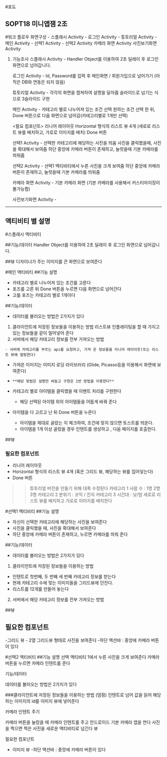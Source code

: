#포도
## SOPT18 미니앱잼 2조
#워크 플로우
화면구성
	- 스플래시 Activity
	- 로그인 Activity
	- 튜토리얼 Activity
	- 메인 Activity
	- 선택1 Activity
	- 선택2 Activity
	카메라 화면 Activity
	사진보기화면 Activity

1. 기능조사
	스플래시 Activity - Handler Object를 이용하여 2초 딜레이 후 로그인 화면으로
	넘어갑니다.

	로그인 Activity - Id, Password를 입력 후 메인화면 / 회원가입으로 넘어가기
	(아직은 DB와 연동은 되지 않음)

	튜토리얼 Activity - 각각의 화면을 캡쳐하여 설명을 달아줌
	슬라이드로 넘기는 식으로 3슬라이드 구현

	메인 Activity - 
	카테고리 별로 나누어져 있는 조건 선택
	원하는 조건 선택 한 뒤, Done 버튼으로 다음 화면으로 넘어감(카테고리별로 1개만 선택)
	
	<필요 컴포넌트>
		리니어 레이아웃
		Horizontal 형식의 리스트 뷰 4개
		(세로로 리스트 뷰를 배치하고, 가로로 이미지를 배치)
		Done 버튼

	선택1 Activity - 선택한 카테고리에 해당하는 사진을 띄움
	사진을 클릭했을때, 사진을 확대해서 보여줌
	하단 중앙에 카메라 버튼이 존재하고, 눌럿을때 기본 카메라를 띄워줌

	선택2 Activity - 선택1 엑티비티에서 누른 사진을 크게 보여줌
	하단 중앙에 카메라 버튼이 존재하고, 눌럿을때 기본 카메라를 띄워줌

	카메라 화면 Activity - 기본 카메라 화면
	(기본 카메라를 사용해서 커스터마이징이 불가능함)


	사진보기화면 Activity - 
					    








---
액티비티 별 설명
---

#스플래시 액티비티

##기능/데이터
Handler Object를 이용하여 2초 딜레이 후 로그인 화면으로
		넘어갑니다.

##뷰
디자이너가 주는 이미지를 큰 화면으로 보여준다

#메인 액티비티
##기능 설명
 - 카테고리 별로 나누어져 있는 조건를 고른다
 - 포즈를 고른 뒤 Done 버튼을 누르면 다음 화면으로 넘어간다
 - 고를 포즈는 카테고리 별로 1개이다

##기능/데이터
   - 데이터를 불러오는 방법은 2가지가 있다
 
   1. 클라이언트에 저장된 정보들을 이용하는 방법
     리스트뷰 인플레이팅을 할 때 가지고 있는 정보들을 같이 밀어넣어 준다
  2. 서버에서 해당 카테고리 정보를 전부 가져오는 방법

    - 서버에 카테고리를 부르는 api를 요청하고, 가져 온 정보들을 리니어 레이아웃(또는 리스트 뷰예 맵핑한다)
   - 가져온 이미지는 이미지 로딩 라이브러리 (Glide, Picasso등을 이용해서 화면에 보여준다)
   -     **해당 방법은 설명만 써놓고 구현은 1번 방법을 이용한다**

 - 카테고리 별로 아이템을 클릭했을 때 이벤트 처리를 구현한다
      - 해당 선택된 아이템 외의 아이템들을 어둡게 바꿔 준다

 - 아이템을 다 고르고 난 뒤 Done 버튼을 누른다
     - 아이템을 제대로 골랐는 지 체크하여, 조건에 맞지 않으면 토스트를 띄운다.
     - 아이템을 1개 이상 골랐을 경우 인텐트를 생성하고 , 다음 페이지를 호출한다.

 

##뷰
  ### 필요한 컴포넌트
   - 리니어 레이아웃
   - Horizontal 형식의 리스트 뷰 4개 (혹은 그리드 뷰, 해당하는 뷰를 집어넣는다)
   - Done 버튼  

>> 튜토리얼 버전을 만들기 위해 대폭 수정된다
카테고리 1 사람 수 : 1명 2명 3명
카테고리 2 분위기 : 코믹 / 진지
카테고리 3 시간대 : 낮/밤
세로로 리스트 뷰를 배치하고
가로로 이미지를 배치한다

#선택1 액티비티
##기능 설명
 - 자신이 선택한 카테고리에 해당하는 사진을 보여준다
 - 사진을 클릭했을 때, 사진을 확대해서 보여준다
 - 하단 중앙에 카메라 버튼이 존재하고, 누르면 카메라를 띄워 준다
 


##기능/데이터
   - 데이터를 불러오는 방법은 2가지가 있다
 
   1. 클라이언트에 저장된 정보들을 이용하는 방법
   - 인텐트로 첫번째, 두 번째 세 번째 카테고리 정보를 받는다
   - 현재 카테고리 수에 맞는 이미지들을 그리드뷰에 던진다.
   - 리스트를 12개를 만들어 놓는다


   
  2. 서버에서 해당 카테고리 정보를 전부 가져오는 방법

##뷰
  ## 필요한 컴포넌트
   -그리드 뷰 - 2열 그리드뷰 형태로 사진을 보여준다
   -하단 액션바 : 중앙에 카메라 버튼이 있다
   
   
   


#선택2 액티비티
##기능 설명
선택 액티비티 1에서 누른 사진을 크게 보여준다
카메라 버튼을 누르면 카메라 인텐트를 준다

기능/데이터

데이터를 불러오는 방법은 2가지가 있다

###클라이언트에 저장된 정보들을 이용하는 방법 (댐핑)
인텐트로 넘어 값을 읽어 해당하는 이미지의 id를 이미지 뷰에 넣어준다


카메라 인텐트 주기

카메라 버튼을 눌렀을 때 카메라 인텐트를 주고 안드로이드 기본 카메라 앱을 연다
사진을 찍으면 찍은 사진을 새로운 액티비티로 넘긴다
뷰

필요한 컴포넌트

- 이미지 뷰
-하단 액션바 : 중앙에 카메라 버튼이 있다






